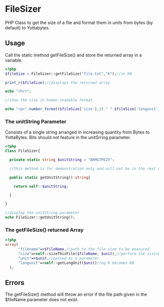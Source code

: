 # FileSizer
PHP Class to get the size of a file and format them in units from bytes (by default) to Yottabytes.

## Usage
Call the static method getFileSize() and store the returned array in a variable.

```php
<?php
$fileSize = FileSizer::getFileSize("file.txt","K");//in KB

print_r($fileSize);//displays the returned array

echo "<hr>";

//show the size in human readable format.

echo "<p>".number_format($fileSize['size'],2)." ".$fileSize['longunit']."</p>";

```

### The unitString Parameter
Consists of a single string arranged in increasing quantity from Bytes to YottaBytes.
Bits should not feature in the unitSrring parameter.
```php
<?php
Class FileSizer{

  private static string $unitString = "BKMGTPEZY";

  //this method is for demonstration only and will not be in the real class

  public static getUnitString():string{

    return self::$unitString;

  }

}

//display the unitString parameter
echo FileSizer::getUnitString();

```

### The getFileSize() returned Array
```php
<?php
array(
      "filename"=>$fileName,//path to the file size to be measured.
      "size"=>self::sizeThisFile($fileName, $unit),//perform the sizing calculation
      "unit"=>$unit,//passed as a paremeter
      "longunit"=>self::getLongUnit($unit)//eg K becomes KB
  );
```

## Errors
The getFileSize() method will throw an error if the file path given in the $fileName parameter does not exist.
